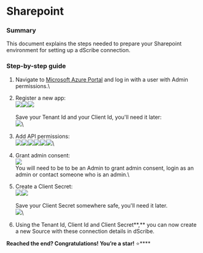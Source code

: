 # Sharepoint

### Summary

This document explains the steps needed to prepare your Sharepoint environment for setting up a dScribe connection.&#x20;

### Step-by-step guide

1. Navigate to [Microsoft Azure Portal](https://portal.azure.com) and log in with a user with Admin permissions.\

2. Register a new app:\
   ![](../../.gitbook/assets/sharepoint\_appreg.png)![](../../.gitbook/assets/sharepoint\_appreg2.png)![](../../.gitbook/assets/sharepoint\_appreg3.png)\
   \
   Save your Tenant Id and your Client Id, you'll need it later:\
   ![](../../.gitbook/assets/sharepoint\_appreg4.png)\

3. Add API permissions:\
   ![](../../.gitbook/assets/sharepoint\_apiperm.png)![](../../.gitbook/assets/sharepoint\_apiperm2.png)![](../../.gitbook/assets/sharepoint\_apiperm3.png)![](../../.gitbook/assets/sharepoint\_apiperm4.png)![](../../.gitbook/assets/sharepoint\_apiperm5.png)![](../../.gitbook/assets/sharepoint\_apiperm6.png)\

4. Grant admin consent:\
   ![](../../.gitbook/assets/sharepoint\_apiperm7.png)\
   You will need to be to be an Admin to grant admin consent, login as an admin or contact someone who is an admin.\

5. Create a Client Secret:\
   ![](../../.gitbook/assets/sharepoint\_secret.png)![](../../.gitbook/assets/sharepoint\_secret2.png)\
   \
   Save your Client Secret somewhere safe, you'll need it later. \
   ![](../../.gitbook/assets/sharepoint\_secret3.png)\

6. Using the Tenant Id, Client Id and Client Secret**,** you can now create a new Source with these connection details in dScribe.

**Reached the end? Congratulations! You’re a star!** :star:****
